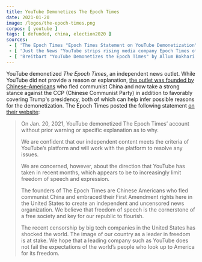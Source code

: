 ```yaml
---
title: YouTube Demonetizes The Epoch Times
date: 2021-01-20
image: /logos/the-epoch-times.png
corpos: [ youtube ]
tags: [ defunded, china, election2020 ]
sources:
 - [ 'The Epoch Times "Epoch Times Statement on YouTube Demonetization" (29 Jan 2021)', 'www.theepochtimes.com/epoch-times-statement-on-youtube-demonetization_3677553.html' ]
 - [ 'Just the News "YouTube strips rising media company Epoch Times of ability to monetize video content" by Carrie Sheffield (26 Jan 2021)', 'archive.is/tXQRU' ]
 - [ 'Breitbart "YouTube Demonetizes the Epoch Times" by Allum Bokhari (27 Jan 2021)', 'archive.is/N8N6L' ]
---
```


YouTube demonetized _The Epoch Times_, an independent news outlet.
While YouTube did not provide a reason or explanation, [the outlet was founded
by Chinese-Americans](https://www.theepochtimes.com/about-us) who fled
communist China and now take a strong stance against the CCP (Chinese Communist
Party) in addition to favorably covering Trump's presidency, both of which can
help infer possible reasons for the demonetization. The Epoch Times posted the
following statement [on their
website](https://www.theepochtimes.com/epoch-times-statement-on-youtube-demonetization_3677553.html):

> On Jan. 20, 2021, YouTube demonetized The Epoch Times’ account without prior
> warning or specific explanation as to why.
>
> We are confident that our independent content meets the criteria of YouTube’s
> platform and will work with the platform to resolve any issues.
>
> We are concerned, however, about the direction that YouTube has taken in
> recent months, which appears to be to increasingly limit freedom of speech
> and expression.
>
> The founders of The Epoch Times are Chinese Americans who fled communist
> China and embraced their First Amendment rights here in the United States to
> create an independent and uncensored news organization. We believe that
> freedom of speech is the cornerstone of a free society and key for our
> republic to flourish.
>
> The recent censorship by big tech companies in the United States has shocked
> the world. The image of our country as a leader in freedom is at stake. We
> hope that a leading company such as YouTube does not fail the expectations of
> the world’s people who look up to America for its freedom.
